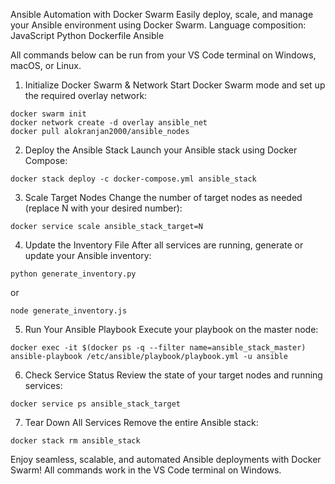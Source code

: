 Ansible Automation with Docker Swarm
Easily deploy, scale, and manage your Ansible environment using Docker Swarm.
Language composition:
JavaScript Python Dockerfile Ansible

All commands below can be run from your VS Code terminal on Windows, macOS, or Linux.

1. Initialize Docker Swarm & Network
Start Docker Swarm mode and set up the required overlay network:
```
docker swarm init
docker network create -d overlay ansible_net
docker pull alokranjan2000/ansible_nodes
```

2. Deploy the Ansible Stack
Launch your Ansible stack using Docker Compose:
```
docker stack deploy -c docker-compose.yml ansible_stack
```

3. Scale Target Nodes
Change the number of target nodes as needed (replace N with your desired number):
```
docker service scale ansible_stack_target=N
```

4. Update the Inventory File
After all services are running, generate or update your Ansible inventory:
```
python generate_inventory.py
```
or
```
node generate_inventory.js
```

5. Run Your Ansible Playbook
Execute your playbook on the master node:
```
docker exec -it $(docker ps -q --filter name=ansible_stack_master) ansible-playbook /etc/ansible/playbook/playbook.yml -u ansible
```

6. Check Service Status
Review the state of your target nodes and running services:
```
docker service ps ansible_stack_target
```

7. Tear Down All Services
Remove the entire Ansible stack:
```
docker stack rm ansible_stack
```

Enjoy seamless, scalable, and automated Ansible deployments with Docker Swarm!
All commands work in the VS Code terminal on Windows.

